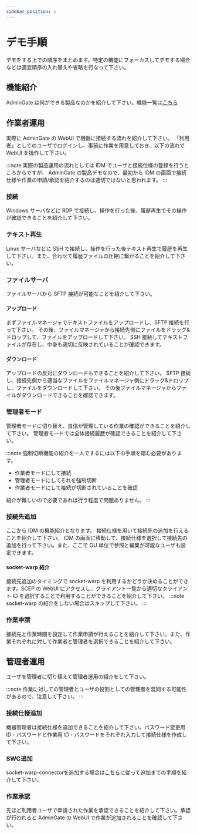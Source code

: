 ```yaml
---
sidebar_position: 1
---
```


# デモ手順

デモをする上での順序をまとめます。特定の機能にフォーカスしてデモする場合などは適宜順序の入れ替えや省略を行なって下さい。

## 機能紹介

AdminGate は何ができる製品なのかを紹介して下さい。機能一覧は[こちら](/docs/forDemo/feature.md)

## 作業者運用

実際に AdminGate の WebUI で機器に接続する流れを紹介して下さい。
「利用者」としてのユーザでログインし、事前に作業を用意しておき、以下の流れで WebUI を操作して下さい。

:::note
実際の製品運用の流れとしては IDM でユーザと接続仕様の登録を行うところからですが、
AdminGate の製品デモなので、最初から IDM の画面で接続仕様や作業の申請/承認を紹介するのは適切ではないと思われます。
:::

### 接続

Windows サーバなどに RDP で接続し、操作を行った後、履歴再生でその操作が確認できることを紹介して下さい。

### テキスト再生

Linux サーバなどに SSH で接続し、操作を行った後テキスト再生で履歴を再生して下さい。また、合わせて履歴ファイルの圧縮に繋がることを紹介して下さい。

### ファイルサーバ

ファイルサーバから SFTP 接続が可能なことを紹介して下さい。

#### アップロード

まずファイルマネージャでテキストファイルをアップロードし、SFTP 接続を行って下さい。
その後、ファイルマネージャから接続先側にファイルをドラッグ&ドロップして、ファイルをアップロードして下さい。
SSH 接続してテキストファイルが存在し、中身も適切に反映されていることが確認できます。

#### ダウンロード

アップロードの反対にダウンロードもできることを紹介して下さい。
SFTP 接続し、接続先側から適当なファイルをファイルマネージャ側にドラッグ&ドロップし、ファイルをダウンロードして下さい。
その後ファイルマネージャからファイルがダウンロードできることを確認できます。

### 管理者モード

管理者モードに切り替え、自信が管理している作業の確認ができることを紹介して下さい。
管理者モードでは全体接続履歴が確認できることを紹介して下さい。

:::note
強制切断機能の紹介を一人でするには以下の手順を踏む必要があります。

- 作業者モードにして接続
- 管理者モードにしてそれを強制切断
- 作業者モードにして接続が切断されていることを確認

紹介が難しいので必要であれば行う程度で問題ありません。
:::

### 接続先追加

ここから IDM の機能紹介となります。
接続仕様を用いて接続先の追加を行えることを紹介して下さい。
IDM の画面に移動して、接続仕様を選択して接続先の追加を行って下さい。また、ここで OU 単位で参照と編集が可能なユーザも設定できます。

#### socket-warp 紹介

接続先追加のタイミングで socket-warp を利用するかどうか決めることができます。SCEP の WebUI にアクセスし、クライアント一覧から適切なクライアント ID を選択することで利用することができることを紹介して下さい。
:::note
socket-warp の紹介をしない場合はスキップして下さい。
:::

### 作業申請

接続先と作業時間を設定して作業申請が行えることを紹介して下さい。また、作業それぞれに対して作業者と管理者を選択できることを紹介して下さい。

## 管理者運用

ユーザを管理者に切り替えて管理者運用の紹介をして下さい。

:::note
作業に対しての管理者とユーザの役割としての管理者を混同する可能性があるので、注意して下さい。
:::

### 接続仕様追加

機器管理者は接続仕様を追加できることを紹介して下さい。パスワード変更用 ID・パスワードと作業用 ID・パスワードをそれぞれ入力して接続仕様を作成して下さい。

### SWC追加

socket-warp-connectorを追加する場合は[こちら](/docs/forOp/socket-warp/howto.md)に従って追加までの手順を紹介して下さい。

### 作業承認

先ほど利用者ユーザで申請された作業を承認できることを紹介して下さい。承認が行われると AdminGate の WebUI で作業が追加されることを確認して下さい。
